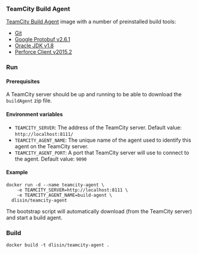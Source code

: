 ### TeamCity Build Agent
[TeamCity Build Agent](https://www.jetbrains.com/teamcity/) image with a number of preinstalled build tools:
 - [Git](https://git-scm.com/)
 - [Google Protobuf v2.6.1](https://developers.google.com/protocol-buffers/)
 - [Oracle JDK v1.8](http://www.oracle.com/technetwork/java/)
 - [Perforce Client v2015.2](https://www.perforce.com/)

### Run

#### Prerequisites
A TeamCity server should be up and running to be able to download the `buildAgent` zip file.

#### Environment variables
 - `TEAMCITY_SERVER`: The address of the TeamCity server. Default value: `http://localhost:8111/`
 - `TEAMCITY_AGENT_NAME`: The unique name of the agent used to identify this agent on the TeamCity server.
 - `TEAMCITY_AGENT_PORT`: A port that TeamCity server will use to connect to the agent. Default value: `9090`

#### Example 
```
docker run -d --name teamcity-agent \
    -e TEAMCITY_SERVER=http://localhost:8111 \
    -e TEAMCITY_AGENT_NAME=build-agent \
  dlisin/teamcity-agent
```
The bootstrap script will automatically download (from the TeamCity server) and start a build agent.

### Build
```
docker build -t dlisin/teamcity-agent .
```
